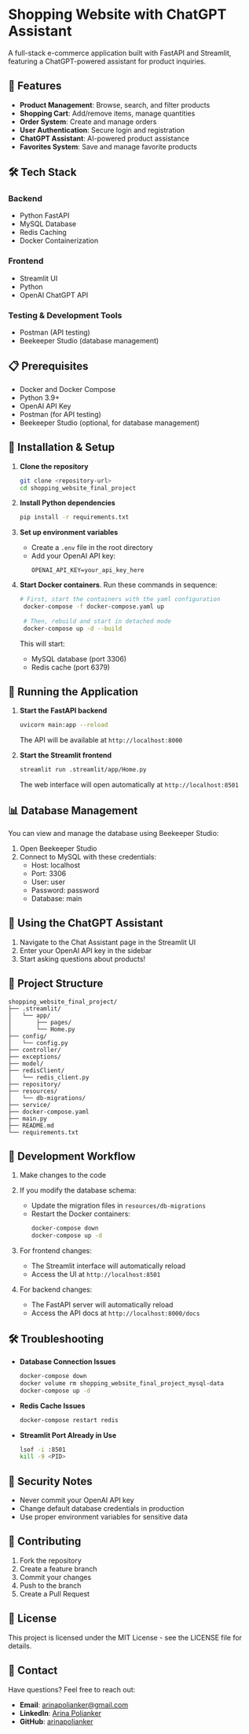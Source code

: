 # Shopping Website with ChatGPT Assistant

A full-stack e-commerce application built with FastAPI and Streamlit, featuring a ChatGPT-powered assistant for product inquiries.

## 🚀 Features

- **Product Management**: Browse, search, and filter products
- **Shopping Cart**: Add/remove items, manage quantities
- **Order System**: Create and manage orders
- **User Authentication**: Secure login and registration
- **ChatGPT Assistant**: AI-powered product assistance
- **Favorites System**: Save and manage favorite products

## 🛠 Tech Stack

### Backend
- Python FastAPI
- MySQL Database
- Redis Caching
- Docker Containerization

### Frontend
- Streamlit UI
- Python
- OpenAI ChatGPT API

### Testing & Development Tools
- Postman (API testing)
- Beekeeper Studio (database management)

## 📋 Prerequisites

- Docker and Docker Compose
- Python 3.9+
- OpenAI API Key
- Postman (for API testing)
- Beekeeper Studio (optional, for database management)

## 🔧 Installation & Setup

1. **Clone the repository**
   ```bash
   git clone <repository-url>
   cd shopping_website_final_project
   ```

2. **Install Python dependencies**
   ```bash
   pip install -r requirements.txt
   ```

3. **Set up environment variables**
   - Create a `.env` file in the root directory
   - Add your OpenAI API key:
     ```
     OPENAI_API_KEY=your_api_key_here
     ```

4. **Start Docker containers**. Run these commands in sequence:
   ```bash
   # First, start the containers with the yaml configuration
    docker-compose -f docker-compose.yaml up
    
    # Then, rebuild and start in detached mode
    docker-compose up -d --build
   ```
   This will start:
   - MySQL database (port 3306)
   - Redis cache (port 6379)

## 🚀 Running the Application

1. **Start the FastAPI backend**
   ```bash
   uvicorn main:app --reload
   ```
   The API will be available at `http://localhost:8000`

2. **Start the Streamlit frontend**
   ```bash
   streamlit run .streamlit/app/Home.py
   ```
   The web interface will open automatically at `http://localhost:8501`

## 📊 Database Management

You can view and manage the database using Beekeeper Studio:

1. Open Beekeeper Studio
2. Connect to MySQL with these credentials:
   - Host: localhost
   - Port: 3306
   - User: user
   - Password: password
   - Database: main

## 🤖 Using the ChatGPT Assistant

1. Navigate to the Chat Assistant page in the Streamlit UI
2. Enter your OpenAI API key in the sidebar
3. Start asking questions about products!

## 📁 Project Structure

```
shopping_website_final_project/
├── .streamlit/
│   └── app/
│       ├── pages/
│       └── Home.py
├── config/
│   └── config.py
├── controller/
├── exceptions/
├── model/
├── redisClient/
│   └── redis_client.py
├── repository/
├── resources/
│   └── db-migrations/
├── service/
├── docker-compose.yaml
├── main.py
├── README.md
└── requirements.txt
```

## 🔄 Development Workflow

1. Make changes to the code
2. If you modify the database schema:
   - Update the migration files in `resources/db-migrations`
   - Restart the Docker containers:
     ```bash
     docker-compose down
     docker-compose up -d
     ```

3. For frontend changes:
   - The Streamlit interface will automatically reload
   - Access the UI at `http://localhost:8501`

4. For backend changes:
   - The FastAPI server will automatically reload
   - Access the API docs at `http://localhost:8000/docs`

## 🛠 Troubleshooting

- **Database Connection Issues**
  ```bash
  docker-compose down
  docker volume rm shopping_website_final_project_mysql-data
  docker-compose up -d
  ```

- **Redis Cache Issues**
  ```bash
  docker-compose restart redis
  ```

- **Streamlit Port Already in Use**
  ```bash
  lsof -i :8501
  kill -9 <PID>
  ```

## 🔐 Security Notes

- Never commit your OpenAI API key
- Change default database credentials in production
- Use proper environment variables for sensitive data

## 🤝 Contributing

1. Fork the repository
2. Create a feature branch
3. Commit your changes
4. Push to the branch
5. Create a Pull Request

## 📄 License

This project is licensed under the MIT License - see the LICENSE file for details.

## 👤 Contact
Have questions? Feel free to reach out:
- **Email**: arinapolianker@gmail.com
- **LinkedIn**: [Arina Polianker](https://www.linkedin.com/in/arina-polianker-ab423b227/)
- **GitHub**: [arinapolianker](https://github.com/arinapolianker)



